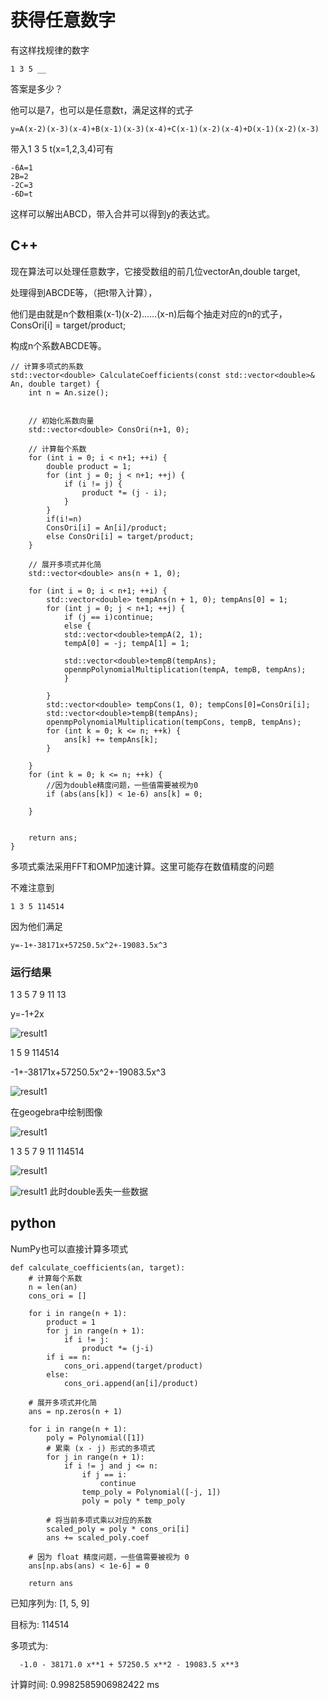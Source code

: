 # 获得任意数字

有这样找规律的数字

    1 3 5 __

答案是多少？

他可以是7，也可以是任意数t，满足这样的式子

    y=A(x-2)(x-3)(x-4)+B(x-1)(x-3)(x-4)+C(x-1)(x-2)(x-4)+D(x-1)(x-2)(x-3)

带入1 3 5 t(x=1,2,3,4)可有

    -6A=1
    2B=2
    -2C=3
    -6D=t
  
这样可以解出ABCD，带入合并可以得到y的表达式。

## C++

现在算法可以处理任意数字，它接受数组的前几位vector<double>An,double target,

处理得到ABCDE等，（把t带入计算），

他们是由就是n个数相乘(x-1)(x-2)……(x-n)后每个抽走对应的n的式子，ConsOri[i] = target/product;

构成n个系数ABCDE等。

    // 计算多项式的系数
    std::vector<double> CalculateCoefficients(const std::vector<double>& An, double target) {
        int n = An.size();
    
    
        // 初始化系数向量
        std::vector<double> ConsOri(n+1, 0);
    
        // 计算每个系数
        for (int i = 0; i < n+1; ++i) {
            double product = 1;
            for (int j = 0; j < n+1; ++j) {
                if (i != j) {
                    product *= (j - i);
                }
            }
            if(i!=n)
            ConsOri[i] = An[i]/product;
            else ConsOri[i] = target/product;
        }
    
        // 展开多项式并化简
        std::vector<double> ans(n + 1, 0);
    
        for (int i = 0; i < n+1; ++i) {
            std::vector<double> tempAns(n + 1, 0); tempAns[0] = 1;
            for (int j = 0; j < n+1; ++j) {
                if (j == i)continue;
                else {
                std::vector<double>tempA(2, 1);
                tempA[0] = -j; tempA[1] = 1;
    
                std::vector<double>tempB(tempAns);
                openmpPolynomialMultiplication(tempA, tempB, tempAns);
                }
    
            }
            std::vector<double> tempCons(1, 0); tempCons[0]=ConsOri[i];
            std::vector<double>tempB(tempAns);
            openmpPolynomialMultiplication(tempCons, tempB, tempAns);
            for (int k = 0; k <= n; ++k) {
    			ans[k] += tempAns[k];
    		}
    
        }
        for (int k = 0; k <= n; ++k) {
            //因为double精度问题，一些值需要被视为0
            if (abs(ans[k]) < 1e-6) ans[k] = 0;
    
        }
    
    
        return ans;
    }

多项式乘法采用FFT和OMP加速计算。这里可能存在数值精度的问题

不难注意到

    1 3 5 114514

因为他们满足

    y=-1+-38171x+57250.5x^2+-19083.5x^3

### 运行结果

1 3 5 7 9 11 13

y=-1+2x

![result1](https://github.com/quantumxiaol/OpenMP-Learning/blob/main/png/gAN1.png)

1 5 9 114514

-1+-38171x+57250.5x^2+-19083.5x^3

![result1](https://github.com/quantumxiaol/OpenMP-Learning/blob/main/png/gAN5.png)

在geogebra中绘制图像

![result1](https://github.com/quantumxiaol/OpenMP-Learning/blob/main/png/gAN4.png)

1 3 5 7 9 11 114514

![result1](https://github.com/quantumxiaol/OpenMP-Learning/blob/main/png/gAN2.png)

![result1](https://github.com/quantumxiaol/OpenMP-Learning/blob/main/png/gAN3.png)
此时double丢失一些数据 

## python 
NumPy也可以直接计算多项式

    def calculate_coefficients(an, target):
        # 计算每个系数
        n = len(an)
        cons_ori = []
        
        for i in range(n + 1):
            product = 1
            for j in range(n + 1):
                if i != j:
                    product *= (j-i)
            if i == n:
                cons_ori.append(target/product)
            else:
                cons_ori.append(an[i]/product)
        
        # 展开多项式并化简
        ans = np.zeros(n + 1)
        
        for i in range(n + 1):
            poly = Polynomial([1])
            # 累乘 (x - j) 形式的多项式
            for j in range(n + 1):
                if i != j and j <= n:
                    if j == i:
                        continue
                    temp_poly = Polynomial([-j, 1])
                    poly = poly * temp_poly
            
            # 将当前多项式乘以对应的系数
            scaled_poly = poly * cons_ori[i]
            ans += scaled_poly.coef
        
        # 因为 float 精度问题，一些值需要被视为 0
        ans[np.abs(ans) < 1e-6] = 0
        
        return ans

已知序列为: [1, 5, 9]

目标为: 114514

多项式为:

      -1.0 - 38171.0 x**1 + 57250.5 x**2 - 19083.5 x**3
      
计算时间: 0.9982585906982422 ms
